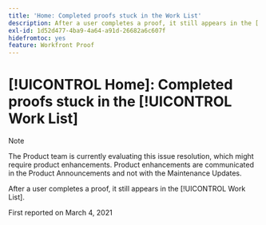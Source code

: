 ```yaml
---
title: 'Home: Completed proofs stuck in the Work List'
description: After a user completes a proof, it still appears in the [!UICONTROL Work List].
exl-id: 1d52d477-4ba9-4a64-a91d-26682a6c607f
hidefromtoc: yes
feature: Workfront Proof
---
```

# [!UICONTROL Home]: Completed proofs stuck in the [!UICONTROL Work List]

<!-- Do not change this note unless told to by Daniel Sipos-->

>[!NOTE]
>
>The Product team is currently evaluating this issue resolution, which might require product enhancements. Product enhancements are communicated in the Product Announcements and not with the Maintenance Updates.

After a user completes a proof, it still appears in the [!UICONTROL Work List].

First reported on March 4, 2021
